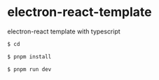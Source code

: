 # electron-react-template
electron-react template with typescript


```zsh
$ cd 

$ pnpm install

$ pnpm run dev
```
